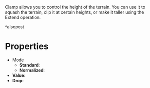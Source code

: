 


Clamp allows you to control the height of the terrain. You can use it to squash the terrain, clip it at certain heights, or make it taller using the Extend operation.

^alsopost



# Properties

- Mode
  - **Standard**: <desc>
  - **Normalized**: <desc>
- **Value**: 
- **Drop**: 



